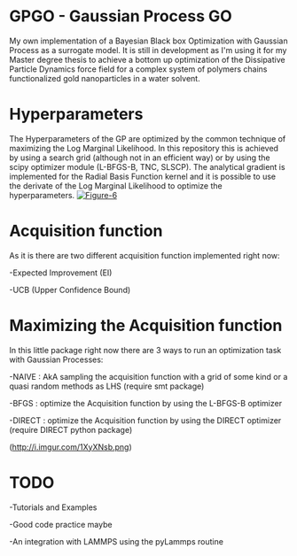 # GPGO - Gaussian Process GO
My own implementation of a Bayesian Black box Optimization with Gaussian Process as a surrogate model.
It is still in development as I'm using it for my Master degree thesis to achieve a bottom up optimization of the Dissipative
Particle Dynamics force field for a complex system of polymers chains functionalized gold nanoparticles in a water solvent. 

# Hyperparameters
The Hyperparameters of the GP are optimized by the common technique of maximizing the Log Marginal Likelihood. In this repository this is achieved by using a search grid (although not in an efficient way) or by using the scipy optimizer module (L-BFGS-B, TNC, SLSCP).
The analytical gradient is implemented for the Radial Basis Function kernel and it is possible to use the derivate of the Log Marginal Likelihood to optimize the hyperparameters.
<a href="https://ibb.co/D8yvW3x"><img src="https://i.ibb.co/pR8MwCt/Figure-6.png" alt="Figure-6" border="0"></a>

# Acquisition function
As it is there are two different acquisition function implemented right now:

-Expected Improvement (EI)

-UCB (Upper Confidence Bound)

# Maximizing the Acquisition function 
In this little package right now there are 3 ways to run an optimization task with Gaussian Processes:

-NAIVE : AkA sampling the acquisition function with a grid of some kind or a quasi random methods as LHS (require smt package)

-BFGS : optimize the Acquisition function by using the L-BFGS-B optimizer

-DIRECT : optimize the Acquisition function by using the DIRECT optimizer (require DIRECT python package)

(http://i.imgur.com/1XyXNsb.png)

# TODO

-Tutorials and Examples

-Good code practice maybe 

-An integration with LAMMPS using the pyLammps routine





